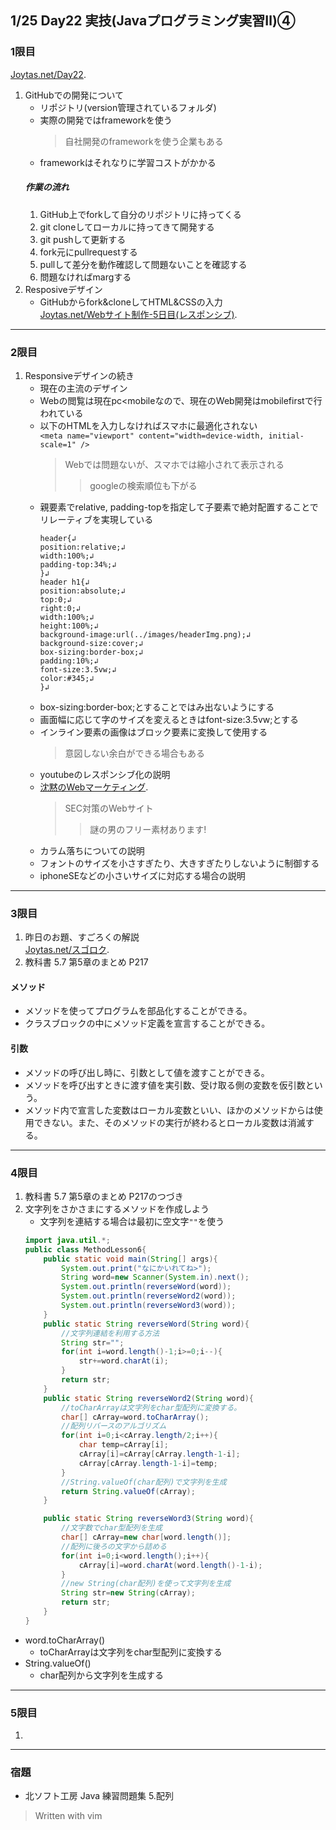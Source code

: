 ## 1/25 Day22 実技(Javaプログラミング実習Ⅱ)④
### 1限目
[Joytas.net/Day22](https://joytas.net/%e8%a8%93%e7%b7%b4/day22).
1. GitHubでの開発について
	- リポジトリ(version管理されているフォルダ)
	- 実際の開発ではframeworkを使う
		> 自社開発のframeworkを使う企業もある
	- frameworkはそれなりに学習コストがかかる
	##### 作業の流れ
	1. GitHub上でforkして自分のリポジトリに持ってくる
	1. git cloneしてローカルに持ってきて開発する
	1. git pushして更新する
	1. fork元にpullrequestする
	1. pullして差分を動作確認して問題ないことを確認する
	1. 問題なければmargする
1. Resposiveデザイン
	- GitHubからfork&cloneしてHTML&CSSの入力  
	[Joytas.net/Webサイト制作-5日目(レスポンシブ)](GitHubからfork&cloneしてHTML&CSSの入力).
---
### 2限目
1. Responsiveデザインの続き
	- 現在の主流のデザイン
	- Webの閲覧は現在pc\<mobileなので、現在のWeb開発はmobilefirstで行われている
	- 以下のHTMLを入力しなければスマホに最適化されない  
	`<meta name="viewport" content="width=device-width, initial-scale=1" />`
		> Webでは問題ないが、スマホでは縮小されて表示される
		>> googleの検索順位も下がる
	- 親要素でrelative, padding-topを指定して子要素で絶対配置することでリレーティブを実現している
		~~~
		header{↲
		position:relative;↲
		width:100%;↲
		padding-top:34%;↲
		}↲
		header h1{↲
		position:absolute;↲
		top:0;↲
		right:0;↲
		width:100%;↲
		height:100%;↲
		background-image:url(../images/headerImg.png);↲
		background-size:cover;↲
		box-sizing:border-box;↲
		padding:10%;↲
		font-size:3.5vw;↲
		color:#345;↲
		}↲
		~~~
	- box-sizing:border-box;とすることではみ出ないようにする
	- 画面幅に応じて字のサイズを変えるときはfont-size:3.5vw;とする
	- インライン要素の画像はブロック要素に変換して使用する
		> 意図しない余白ができる場合もある
	- youtubeのレスポンシブ化の説明
	- [沈黙のWebマーケティング](https://www.cpi.ad.jp/bourne/story/web-design/).
		> SEC対策のWebサイト
		>> 謎の男のフリー素材あります!
	- カラム落ちについての説明
	- フォントのサイズを小さすぎたり、大きすぎたりしないように制御する
	- iphoneSEなどの小さいサイズに対応する場合の説明
---
### 3限目
1. 昨日のお題、すごろくの解説  
[Joytas.net/スゴロク](https://joytas.net/programming/java/%e3%82%b9%e3%82%b4%e3%83%ad%e3%82%af).
1. 教科書 5.7 第5章のまとめ P217
#### メソッド
- メソッドを使ってプログラムを部品化することができる。
- クラスブロックの中にメソッド定義を宣言することができる。
#### 引数
- メソッドの呼び出し時に、引数として値を渡すことができる。
- メソッドを呼び出すときに渡す値を実引数、受け取る側の変数を仮引数という。
- メソッド内で宣言した変数はローカル変数といい、ほかのメソッドからは使用できない。また、そのメソッドの実行が終わるとローカル変数は消滅する。
---
### 4限目
1. 教科書 5.7 第5章のまとめ P217のつづき
1. 文字列をさかさまにするメソッドを作成しよう
	- 文字列を連結する場合は最初に空文字`""`を使う
	~~~java
	import java.util.*;
	public class MethodLesson6{
		public static void main(String[] args){
			System.out.print("なにかいれてね>");
			String word=new Scanner(System.in).next();
			System.out.println(reverseWord(word));
			System.out.println(reverseWord2(word));
			System.out.println(reverseWord3(word));
		}
		public static String reverseWord(String word){
			//文字列連結を利用する方法
			String str="";
			for(int i=word.length()-1;i>=0;i--){
				str+=word.charAt(i);
			}
			return str;
		}
		public static String reverseWord2(String word){
			//toCharArrayは文字列をchar型配列に変換する。
			char[] cArray=word.toCharArray();
			//配列リバースのアルゴリズム
			for(int i=0;i<cArray.length/2;i++){
				char temp=cArray[i];
				cArray[i]=cArray[cArray.length-1-i];
				cArray[cArray.length-1-i]=temp;
			}
			//String.valueOf(char配列)で文字列を生成
			return String.valueOf(cArray);
		}

		public static String reverseWord3(String word){
			//文字数でchar型配列を生成
			char[] cArray=new char[word.length()];
			//配列に後ろの文字から詰める
			for(int i=0;i<word.length();i++){
				cArray[i]=word.charAt(word.length()-1-i);
			}
			//new String(char配列)を使って文字列を生成
			String str=new String(cArray);
			return str;
		}
	}
	~~~
- word.toCharArray()
	- toCharArrayは文字列をchar型配列に変換する
- String.valueOf()
	- char配列から文字列を生成する
---
### 5限目
1.
---
### 宿題
- 北ソフト工房 Java 練習問題集 5.配列

> Written with vim
